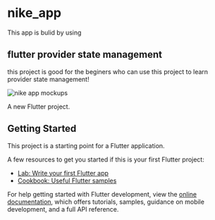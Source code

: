 # nike_app
This app is bulid by using <h2>flutter provider  state management</h2> this project is good for the beginers who can use this project to learn provider state management!

![nike app mockups](https://user-images.githubusercontent.com/86877145/230555550-aea69dc1-8603-4c3c-b618-d8c3d83f1620.png)

A new Flutter project.

## Getting Started

This project is a starting point for a Flutter application.

A few resources to get you started if this is your first Flutter project:

- [Lab: Write your first Flutter app](https://docs.flutter.dev/get-started/codelab)
- [Cookbook: Useful Flutter samples](https://docs.flutter.dev/cookbook)

For help getting started with Flutter development, view the
[online documentation](https://docs.flutter.dev/), which offers tutorials,
samples, guidance on mobile development, and a full API reference.
